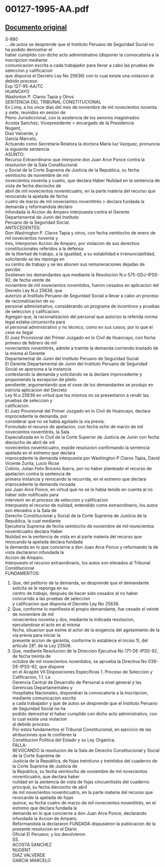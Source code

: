 
00127-1995-AA.pdf
=================
  
[Documento original](https://tc.gob.pe/jurisprudencia/1998/00127-1995-AA.pdf)  
---  
S-880  
....de autos se desprende que el Instituto Peruano de Seguridad Social no ha podido demostrar el  
haber cumplido con dicho acto administrativo (disponer la convocatoria a la inscripcion mediante  
comunicacion escrita a cada trabajador para Ilevar a cabo las pruebas de seleccion y calificacion  
que disponia el Decreto Ley No 25636) con lo cual existe una violacion al debido proceso.  
Exp 127-95-AA/TC  
HUANCAYO  
Washinton P. Claros Tapia y Otros  
SENTENCIA DEL TRIBUNAL CONSTITUCIONAL  
En Lima, a los once dias del mes de noviembre de mil novecientos noventa y siete, reunidos en sesion de  
Pleno Jurisdiccional, con la asistencia de los senores magistrados  
Acosta Sanchez, Vicepresidente > encargado de la Presidencia  
Nugent,  
Diaz Valverde, y  
Garcia Marcelo,  
Actuando como Secretaria Relatora la doctora Maria luz Vazquez, pronuncia la siguiente sentencia  
ASUNTO:  
Recurso Extraordinario que interpone don Juan Arce Ponce contra la resolucion de la Sala Constitucional  
y Social de la Corte Suprema de Justicia de la Republica, su fecha veintiocho de noviembre de mil  
novecientos noventa y cuatro, que declara Haber Nulidad en la sentencia de vista de fecha dieciocho de  
abril de mil novecientos noventicuatro, en la parte materia del recurso que revocando la apelada de fecha  
cuatro de marzo de mil novecientos noventitrés > declara fundada la demanda y reformandola declaro  
infundada la Accion de Amparo interpuesta contra el Gerente Departamental de Junin del Instituto  
Peruano de la Seguridad Social.  
ANTECEDENTES:  
Don Washington P. Claros Tapia y otros, con fecha veintiocho de enero de mil novecientos noventa y  
tres, interponen Accion de Amparo, por violacion de sus derechos constitucionales referidos a la defensa  
de la libertad de trabajo, a la igualdad, a su estabilidad e irrenunciabilidad, solicitando se les reponga en  
su centro de trabajo y se les abonen sus remuneraciones dejadas de percibir.  
Sostienen los demandantes que mediante la Resolucion N.o 575-GDJ-IPSS-92, de fecha veinte de  
noviembre de mil novecientos noventidos, fueron cesados en aplicacion del Decreto Ley N.o 25636, que  
autorizo al Instituto Peruano de Seguridad Social a llevar a cabo un proceso de racionalizacion de su  
personal administrativo, considerando un programa de incentivos y pruebas de seleccion y calificacion.  
Agregan que, la racionalizacion del personal que autorizo la referida norma legal estaba circunscrita para  
el personal administrativo y no técnico, como en sus casos; por lo que el cese es ilegal  
El Juez Provisional del Primer Juzgado en lo Civil de Huancayo, con fecha primero de febrero de mil  
novecientos noventitrés, admite a tramite la demanda corriendo traslado de la misma al Gerente  
Departamental de Junin del Instituto Peruano de Seguridad Social  
El Gerente Departamental de Junin del Instituto Peruano de Seguridad Social se apersona a la instancia  
contestando la demanda y solicitando se la declare improcedente y proponiendo la excepcion de pleito  
pendiente; argumentando que el cese de los demandantes se produjo en estricta aplicacion del Decreto  
Ley N.o 25636 en virtud que los mismos no se presentaron a rendir las pruebas de seleccion y  
calificacion.  
El Juez Provisional del Primer Juzgado en lo Civil de Huancayo, declara improcedente la demanda, por  
considerar que no se habia agotado la via previa.  
Formulado el recurso de apelacion, con fecha ocho de marzo de mil novecientos noventitrés, la Sala  
Especializada en lo Civil de la Corte Superior de Justicia de Junin con fecha dieciocho de abril de mil  
novecientos noventicuatro, expide resolucion confirmando la sentencia apelada en el extremo que declara  
improcedente la demanda interpuesta por Washington P Claros Tapia, David Vicente Zurita, Lucio Ricse  
Colinio, Julian Felix Briceno Ibarra, por no haber planteado el recurso de apelacion contra la sentencia de  
primera instancia y revocando la recurrida, en el extremo que declara improcedente la demanda incoada  
por Juan Arce Ponce, en virtud que no se le habia tenido en cuenta al no haber sido notificado para  
intervenir en el proceso de seleccion y calificacion  
Interpuesto el recurso de nulidad, entendido como extraordinario, los autos son elevados a la Sala de  
Derecho Constitucional y Social de la Corte Suprema de Justicia de la Republica, la cual mediante  
Ejecutoria Suprema de fecha veintiocho de noviembre de mil novecientos noventicuatro declara Haber  
Nulidad en la sentencia de vista en al parte materia del recurso que revocando la apelada declara fundada  
la demanda en lo que concierne a don Juan Arce Ponce y reformando la de vista declararon infundada la  
Accion de Amparo.  
Interpuesto el recurso extraordinario, los autos son elevados al Tribunal Constitucional  
FUNDAMENTOS:  
1. Que, del petitorio de la demanda, se desprende que el demandante solicita se le reponga en su  
centro de trabajo, después de hacer sido cesados al no haber concurrido a las pruebas de seleccion  
y calificacion que disponia el Decreto Ley No 25636.  
2. Que, conforme lo manifiesta el propio demandante, fue cesado el veinte de noviembre de mil  
novecientos noventa y dos, mediante la indicada resolucion, ejecutandose el acto en al misma  
fecha, situacion que exime al actor de la exigencia del agotamiento de la via previa para iniciar la  
presente accion de garantia, conforme lo establece el inciso 1), del articulo 28°, de la Ley 23506.  
3. Que, mediante Resolucion de la Direccion Ejecutiva No 171-DE-IPSS-92, de fecha treinta de  
octubre de mil novecientos noventidos, se aprueba la Directiva No 039-DE-IPSS-92, que dispone  
en el Acapite VII Disposiciones Especificas 1. Proceso de Seleccion y Calificacion, 1.1. La  
Gerencia Central de Desarrollo de Personal a nivel general y las Gerencias Departamentales y  
Hospitales Nacionales, dispondran la convocatoria a la inscripcion, mediante comunicacion escrita  
a cada trabajador y que de autos se desprende que el Instituto Peruano de Seguridad Social no ha  
podido demostrar el haber cumplido con dicho acto administrativo, con lo cual existe una violacion  
al debido proceso.  
Por estos fundamentos el Tribunal Constitucional, en ejercicio de las atribuciones que le confieren la  
Constitucion Politica del Estado y su Ley Organica.  
FALLA:  
REVOCANDO la resolucion de la Sala de Derecho Constitucional y Social de la Corte Suprema de  
Justicia de la Republica, de fojas treintiuno y treintidos del cuaderno de la Corte Suprema de Justicia de  
la Republica, su fecha veintiocho de noviembre de mil novecientos noventicuatro, que declara haber  
nulidad en la sentencia de vista de fojas cincuentiséis del cuaderno principal, su fecha dieciocho de abril  
de mil novecientos noventicuatro, en la parte materia del recurso que revocando la apelada de fojas  
quince, su fecha cuatro de marzo de mil novecientos noventitrés, en el extremo que declara fundada la  
demanda en lo que concierne a don Juan Arce Ponce, declarando infundada la Accion de Amparo;  
Reformandola la declararon FUNDADA dispusieron la publicacion de la presente resolucion en el Diario  
Oficial El Peruano; y los devolvieron.  
SS.  
ACOSTA SANCHEZ  
NUGENT  
DIAZ VALVERDE  
GARCIA MARCELO